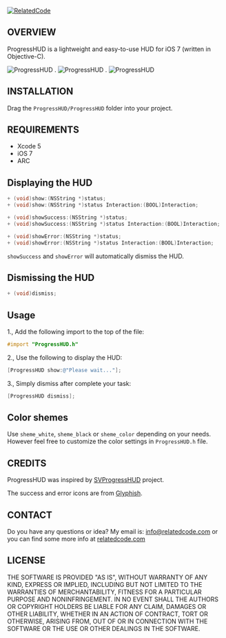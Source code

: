 [![RelatedCode](http://relatedcode.com/github/header2.png)](http://relatedcode.com)

## OVERVIEW

ProgressHUD is a lightweight and easy-to-use HUD for iOS 7 (written in Objective-C).

![ProgressHUD](http://relatedcode.com/github/progresshud01.png)
.
![ProgressHUD](http://relatedcode.com/github/progresshud02.png)
.
![ProgressHUD](http://relatedcode.com/github/progresshud03.png)

## INSTALLATION

Drag the `ProgressHUD/ProgressHUD` folder into your project.

## REQUIREMENTS

- Xcode 5
- iOS 7
- ARC

## Displaying the HUD

```objective-c
+ (void)show:(NSString *)status;
+ (void)show:(NSString *)status Interaction:(BOOL)Interaction;

+ (void)showSuccess:(NSString *)status;
+ (void)showSuccess:(NSString *)status Interaction:(BOOL)Interaction;

+ (void)showError:(NSString *)status;
+ (void)showError:(NSString *)status Interaction:(BOOL)Interaction;
```

`showSuccess` and `showError` will automatically dismiss the HUD.

## Dismissing the HUD

```objective-c
+ (void)dismiss;
```

## Usage

1., Add the following import to the top of the file:

```objective-c
#import "ProgressHUD.h"
```

2., Use the following to display the HUD:

```objective-c
[ProgressHUD show:@"Please wait..."];
```

3., Simply dismiss after complete your task:

```objective-c
[ProgressHUD dismiss];
```

## Color shemes

Use `sheme_white`, `sheme_black` or `sheme_color` depending on your needs. However feel free to customize the color settings in `ProgressHUD.h` file.

## CREDITS

ProgressHUD was inspired by [SVProgressHUD](https://github.com/samvermette/SVProgressHUD) project.

The success and error icons are from [Glyphish](http://glyphish.com).

## CONTACT

Do you have any questions or idea? My email is: info@relatedcode.com or you can find some more info at [relatedcode.com](http://relatedcode.com)

## LICENSE

THE SOFTWARE IS PROVIDED "AS IS", WITHOUT WARRANTY OF ANY KIND, EXPRESS OR
IMPLIED, INCLUDING BUT NOT LIMITED TO THE WARRANTIES OF MERCHANTABILITY,
FITNESS FOR A PARTICULAR PURPOSE AND NONINFRINGEMENT. IN NO EVENT SHALL THE
AUTHORS OR COPYRIGHT HOLDERS BE LIABLE FOR ANY CLAIM, DAMAGES OR OTHER
LIABILITY, WHETHER IN AN ACTION OF CONTRACT, TORT OR OTHERWISE, ARISING FROM,
OUT OF OR IN CONNECTION WITH THE SOFTWARE OR THE USE OR OTHER DEALINGS IN
THE SOFTWARE.
